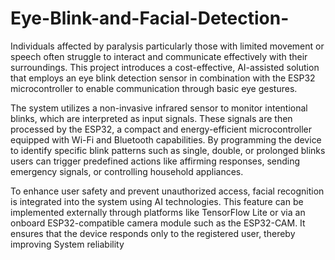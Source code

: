 # Eye-Blink-and-Facial-Detection-
Individuals affected by paralysis particularly those with limited movement or speech often struggle to interact and communicate effectively with their surroundings. This project introduces a cost-effective, AI-assisted solution that employs an eye blink detection sensor in combination with the ESP32 microcontroller to enable communication through basic eye
gestures.

The system utilizes a non-invasive infrared sensor to monitor intentional blinks, which are
interpreted as input signals. These signals are then processed by the ESP32, a compact and
energy-efficient microcontroller equipped with Wi-Fi and Bluetooth capabilities. By
programming the device to identify specific blink patterns such as single, double, or prolonged
blinks users can trigger predefined actions like affirming responses, sending emergency
signals, or controlling household appliances.

To enhance user safety and prevent unauthorized access, facial recognition is integrated into
the system using AI technologies. This feature can be implemented externally through
platforms like TensorFlow Lite or via an onboard ESP32-compatible camera module such as
the ESP32-CAM. It ensures that the device responds only to the registered user, thereby improving System reliability
